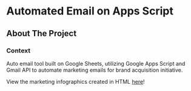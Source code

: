 # Automated Email on Apps Script

## About The Project

### Context
Auto email tool built on Google Sheets, utilizing Google Apps Script and Gmail API to automate marketing emails for brand acquisition initiative.

View the marketing infographics created in HTML [here](https://mattlim96.github.io/brand-acquisition-auto-email)!
